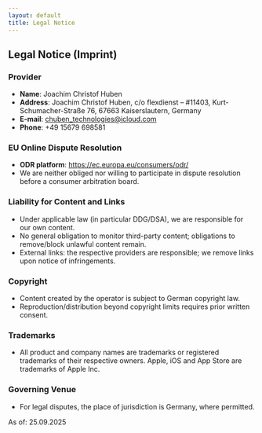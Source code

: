 ```yaml
---
layout: default
title: Legal Notice
---
```


## Legal Notice (Imprint)

### Provider
- **Name**: Joachim Christof Huben
- **Address**: Joachim Christof Huben, c/o flexdienst – #11403, Kurt-Schumacher-Straße 76, 67663 Kaiserslautern, Germany
- **E-mail**: chuben_technologies@icloud.com
- **Phone**: +49 15679 698581

### EU Online Dispute Resolution
- **ODR platform**: https://ec.europa.eu/consumers/odr/
- We are neither obliged nor willing to participate in dispute resolution before a consumer arbitration board.

### Liability for Content and Links
- Under applicable law (in particular DDG/DSA), we are responsible for our own content.
- No general obligation to monitor third-party content; obligations to remove/block unlawful content remain.
- External links: the respective providers are responsible; we remove links upon notice of infringements.

### Copyright
- Content created by the operator is subject to German copyright law.
- Reproduction/distribution beyond copyright limits requires prior written consent.

### Trademarks
- All product and company names are trademarks or registered trademarks of their respective owners. Apple, iOS and App Store are trademarks of Apple Inc.

### Governing Venue
- For legal disputes, the place of jurisdiction is Germany, where permitted.

As of: 25.09.2025
